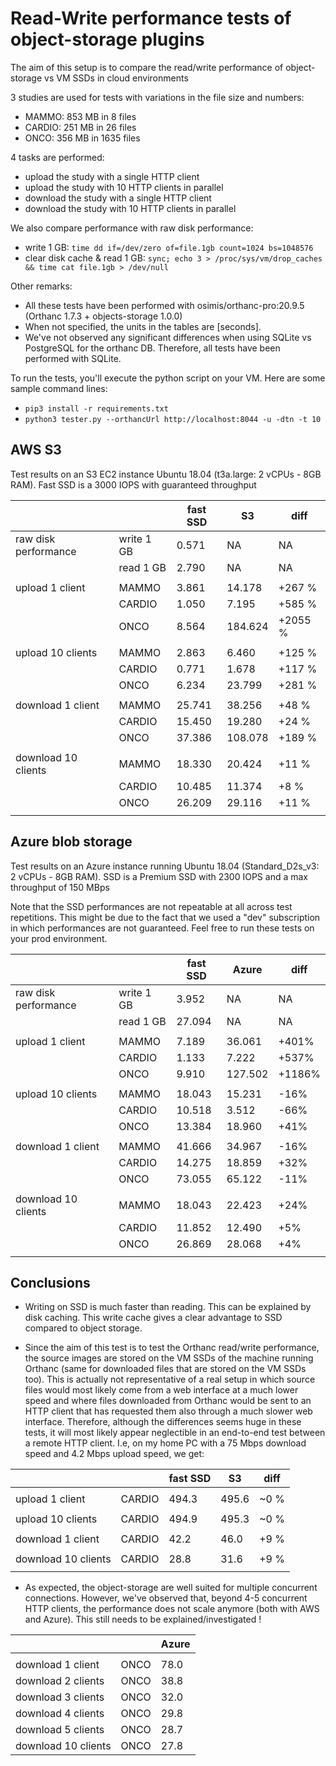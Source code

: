 Read-Write performance tests of object-storage plugins
======================================================

The aim of this setup is to compare the read/write performance of
object-storage vs VM SSDs in cloud environments

3 studies are used for tests with variations in the file size and numbers:
- MAMMO: 853 MB in 8 files
- CARDIO: 251 MB in 26 files
- ONCO: 356 MB in 1635 files

4 tasks are performed:
- upload the study with a single HTTP client
- upload the study with 10 HTTP clients in parallel
- download the study with a single HTTP client
- download the study with 10 HTTP clients in parallel

We also compare performance with raw disk performance:
- write 1 GB: `time dd if=/dev/zero of=file.1gb count=1024 bs=1048576`
- clear disk cache & read 1 GB:  `sync; echo 3 > /proc/sys/vm/drop_caches && time cat file.1gb > /dev/null`

Other remarks:
- All these tests have been performed with osimis/orthanc-pro:20.9.5 (Orthanc 1.7.3 + objects-storage 1.0.0)
- When not specified, the units in the tables are [seconds].
- We've not observed any significant differences when using SQLite vs PostgreSQL for the orthanc DB.  Therefore, all
  tests have been performed with SQLite.

To run the tests, you'll execute the python script on your VM.  Here are some sample command lines:
- `pip3 install -r requirements.txt`
- `python3 tester.py --orthancUrl http://localhost:8044 -u -dtn -t 10`

AWS S3
------

Test results on an S3 EC2 instance Ubuntu 18.04 (t3a.large: 2 vCPUs - 8GB RAM).
Fast SSD is a 3000 IOPS with guaranteed throughput



|                                |                                |        fast SSD |              S3 |            diff |
| ------------------------------ | ------------------------------ | --------------- | --------------- | --------------- |
|           raw disk performance |                     write 1 GB |           0.571 |              NA |              NA |
|                                |                      read 1 GB |           2.790 |              NA |              NA |
|                                |                                |                 |                 |                 |
|                upload 1 client |                          MAMMO |           3.861 |          14.178 |          +267 % |
|                                |                         CARDIO |           1.050 |           7.195 |          +585 % |
|                                |                           ONCO |           8.564 |         184.624 |         +2055 % |
|                                |                                |                 |                 |                 |
|              upload 10 clients |                          MAMMO |           2.863 |           6.460 |          +125 % |
|                                |                         CARDIO |           0.771 |           1.678 |          +117 % |
|                                |                           ONCO |           6.234 |          23.799 |          +281 % |
|                                |                                |                 |                 |                 |
|              download 1 client |                          MAMMO |          25.741 |          38.256 |           +48 % |
|                                |                         CARDIO |          15.450 |          19.280 |           +24 % |
|                                |                           ONCO |          37.386 |         108.078 |          +189 % |
|                                |                                |                 |                 |                 |
|            download 10 clients |                          MAMMO |          18.330 |          20.424 |           +11 % |
|                                |                         CARDIO |          10.485 |          11.374 |            +8 % |
|                                |                           ONCO |          26.209 |          29.116 |           +11 % |
|                                |                                |                 |                 |                 |



Azure blob storage
------------------

Test results on an Azure instance running Ubuntu 18.04 (Standard_D2s_v3: 2 vCPUs - 8GB RAM).
SSD is a Premium SSD with 2300 IOPS and a max throughput of 150 MBps

Note that the SSD performances are not repeatable at all across test repetitions.  This might be due to the fact that
we used a "dev" subscription in which performances are not guaranteed.  Feel free to run these tests on your prod
environment.

|                                |                                |        fast SSD |           Azure |            diff |
| ------------------------------ | ------------------------------ | --------------- | --------------- | --------------- |
|           raw disk performance |                     write 1 GB |           3.952 |              NA |              NA |
|                                |                      read 1 GB |          27.094 |              NA |              NA |
|                                |                                |                 |                 |                 |
|                upload 1 client |                          MAMMO |           7.189 |          36.061 |           +401% |
|                                |                         CARDIO |           1.133 |           7.222 |           +537% |
|                                |                           ONCO |           9.910 |         127.502 |          +1186% |
|                                |                                |                 |                 |                 |
|              upload 10 clients |                          MAMMO |          18.043 |          15.231 |            -16% |
|                                |                         CARDIO |          10.518 |           3.512 |            -66% |
|                                |                           ONCO |          13.384 |          18.960 |            +41% |
|                                |                                |                 |                 |                 |
|              download 1 client |                          MAMMO |          41.666 |          34.967 |            -16% |
|                                |                         CARDIO |          14.275 |          18.859 |            +32% |
|                                |                           ONCO |          73.055 |          65.122 |            -11% |
|                                |                                |                 |                 |                 |
|            download 10 clients |                          MAMMO |          18.043 |          22.423 |            +24% |
|                                |                         CARDIO |          11.852 |          12.490 |             +5% |
|                                |                           ONCO |          26.869 |          28.068 |             +4% |
|                                |                                |                 |                 |                 |


Conclusions
-----------

* Writing on SSD is much faster than reading.  This can be explained by disk caching.  This write cache gives a clear 
  advantage to SSD compared to object storage.

* Since the aim of this test is to test the Orthanc read/write performance, the source images are stored on the VM SSDs of the machine running Orthanc (same for downloaded files that are stored on the VM SSDs too).  This is actually not representative of a real setup in which source files would most likely come from a web interface at a much lower speed and where files downloaded from Orthanc would be sent to an HTTP client that has requested them also through a much slower web interface.  Therefore, although the differences seems huge in these tests, it will most likely appear neglectible in an end-to-end test between a remote HTTP client.  I.e, on my home PC with a 75 Mbps download speed and 4.2 Mbps upload speed, we get:

|                                |                                |        fast SSD |              S3 |            diff |
| ------------------------------ | ------------------------------ | --------------- | --------------- | --------------- |
|                                |                                |                 |                 |                 |
|                upload 1 client |                         CARDIO |           494.3 |           495.6 |            ~0 % |
|                                |                                |                 |                 |                 |
|              upload 10 clients |                         CARDIO |           494.9 |           495.3 |            ~0 % |
|                                |                                |                 |                 |                 |
|              download 1 client |                         CARDIO |            42.2 |            46.0 |            +9 % |
|                                |                                |                 |                 |                 |
|            download 10 clients |                         CARDIO |            28.8 |            31.6 |            +9 % |
|                                |                                |                 |                 |                 |

* As expected, the object-storage are well suited for multiple concurrent connections.  However, we've observed that, beyond 4-5 concurrent 
HTTP clients, the performance does not scale anymore (both with AWS and Azure).  This still needs to be explained/investigated !

|                                |                                |           Azure |
| ------------------------------ | ------------------------------ | --------------- |
|                                |                                |                 |
|              download 1 client |                           ONCO |            78.0 |
|             download 2 clients |                           ONCO |            38.8 |
|             download 3 clients |                           ONCO |            32.0 |
|             download 4 clients |                           ONCO |            29.8 |
|             download 5 clients |                           ONCO |            28.7 |
|            download 10 clients |                           ONCO |            27.8 |